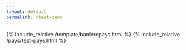 ```yaml
---
layout: default
permalink: /test-pays
---
```


{% include_relative /template/banierepays.html %}
{% include_relative /pays/test-pays.html %}
